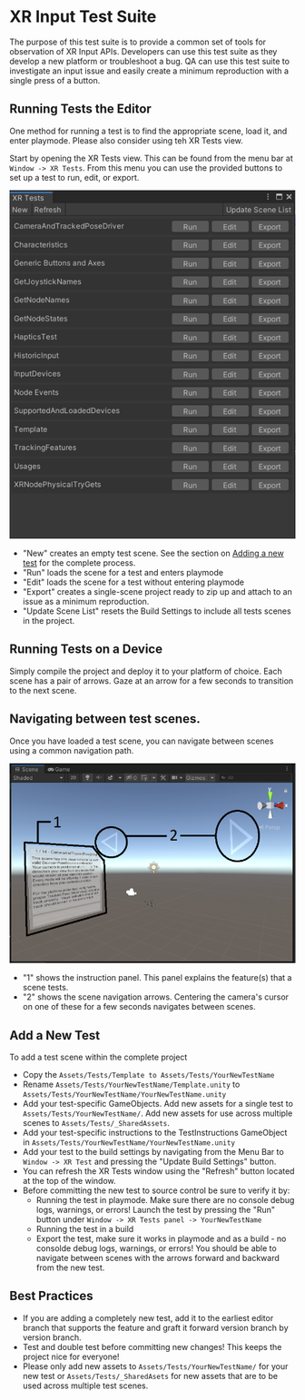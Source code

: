 # XR Input Test Suite

The purpose of this test suite is to provide a common set of tools for observation of XR Input APIs.  Developers can use this test suite as they develop a new platform or troubleshoot a bug.  QA can use this test suite to investigate an input issue and easily create a minimum reproduction with a single press of a button.

## Running Tests the Editor
One method for running a test is to find the appropriate scene, load it, and enter playmode.  Please also consider using teh XR Tests view.

Start by opening the XR Tests view.  This can be found from the menu bar at `Window -> XR Tests`.  From this menu you can use the provided buttons to set up a test to run, edit, or export.

![XR Tests view](./Documentation/XRTestsPanel.png "XR Tests view")

- "New" creates an empty test scene.  See the section on [Adding a new test](#Add-a-New-Test) for the complete process.
- "Run" loads the scene for a test and enters playmode
- "Edit" loads the scene for a test without entering playmode
- "Export" creates a single-scene project ready to zip up and attach to an issue as a minimum reproduction.
- "Update Scene List" resets the Build Settings to include all tests scenes in the project.

## Running Tests on a Device
Simply compile the project and deploy it to your platform of choice.  Each scene has a pair of arrows.  Gaze at an arrow for a few seconds to transition to the next scene.

## Navigating between test scenes.
Once you have loaded a test scene, you can navigate between scenes using a common navigation path.

![Navigating Scenes](./Documentation/NavigatingScenes.png "Navigating Scenes")

- "1" shows the instruction panel.  This panel explains the feature(s) that a scene tests.
- "2" shows the scene navigation arrows.  Centering the camera's cursor on one of these for a few seconds navigates between scenes.

## Add a New Test
To add a test scene within the complete project
- Copy the `Assets/Tests/Template to Assets/Tests/YourNewTestName`
- Rename `Assets/Tests/YourNewTestName/Template.unity` to `Assets/Tests/YourNewTestName/YourNewTestName.unity`
- Add your test-specific GameObjects.  Add new assets for a single test to `Assets/Tests/YourNewTestName/`. Add new assets for use across multiple scenes to `Assets/Tests/_SharedAssets`.
- Add your test-specific instructions to the TestInstructions GameObject in `Assets/Tests/YourNewTestName/YourNewTestName.unity`
- Add your test to the build settings by navigating from the Menu Bar to `Window -> XR Test` and pressing the "Update Build Settings" button.
- You can refresh the XR Tests window using the "Refresh" button located at the top of the window.
- Before committing the new test to source control be sure to verify it by:
  - Running the test in playmode.  Make sure there are no console debug logs, warnings, or errors! Launch the test by pressing the "Run" button under `Window -> XR Tests panel -> YourNewTestName`
  - Running the test in a build
  - Export the test, make sure it works in playmode and as a build - no consolde debug logs, warnings, or errors!  You should be able to navigate between scenes with the arrows forward and backward from the new test.

## Best Practices
- If you are adding a completely new test, add it to the earliest editor branch that supports the feature and graft it forward version branch by version branch.
- Test and double test before committing new changes! This keeps the project nice for everyone!
- Please only add new assets to `Assets/Tests/YourNewTestName/` for your new test or `Assets/Tests/_SharedAsets` for new assets that are to be used across multiple test scenes.
